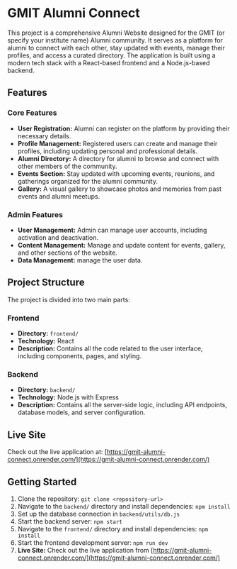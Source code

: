 # GMIT Alumni Connect

This project is a comprehensive Alumni Website designed for the GMIT (or specify your institute name) Alumni community. It serves as a platform for alumni to connect with each other, stay updated with events, manage their profiles, and access a curated directory. The application is built using a modern tech stack with a React-based frontend and a Node.js-based backend.

## Features

### Core Features

*   **User Registration:** Alumni can register on the platform by providing their necessary details.
*   **Profile Management:** Registered users can create and manage their profiles, including updating personal and professional details.
*   **Alumni Directory:** A directory for alumni to browse and connect with other members of the community.
*   **Events Section:** Stay updated with upcoming events, reunions, and gatherings organized for the alumni community.
*   **Gallery:** A visual gallery to showcase photos and memories from past events and alumni meetups.

### Admin Features

*   **User Management:** Admin can manage user accounts, including activation and deactivation.
*   **Content Management:** Manage and update content for events, gallery, and other sections of the website.
* **Data Management:** manage the user data.

## Project Structure

The project is divided into two main parts:

### Frontend
    
*   **Directory:** `frontend/`
*   **Technology:** React
*   **Description:** Contains all the code related to the user interface, including components, pages, and styling.

### Backend
    
*   **Directory:** `backend/`
*   **Technology:** Node.js with Express
*   **Description:** Contains all the server-side logic, including API endpoints, database models, and server configuration.

## Live Site

Check out the live application at: [https://gmit-alumni-connect.onrender.com/](https://gmit-alumni-connect.onrender.com/)

## Getting Started

1.  Clone the repository: `git clone <repository-url>`
2.  Navigate to the `backend/` directory and install dependencies: `npm install`
3.  Set up the database connection in `backend/utils/db.js`
4.  Start the backend server: `npm start`
5.  Navigate to the `frontend/` directory and install dependencies: `npm install`
6.  Start the frontend development server: `npm run dev`
7.  **Live Site:** Check out the live application from [https://gmit-alumni-connect.onrender.com/](https://gmit-alumni-connect.onrender.com/)
        
